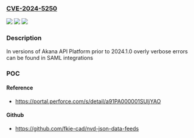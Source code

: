 ### [CVE-2024-5250](https://cve.mitre.org/cgi-bin/cvename.cgi?name=CVE-2024-5250)
![](https://img.shields.io/static/v1?label=Product&message=Akana%20API%20Platform&color=blue)
![](https://img.shields.io/static/v1?label=Version&message=0.0.0%3C%202024.1.0%20&color=brighgreen)
![](https://img.shields.io/static/v1?label=Vulnerability&message=CWE-209%20Generation%20of%20Error%20Message%20Containing%20Sensitive%20Information&color=brighgreen)

### Description

In versions of Akana API Platform prior to 2024.1.0 overly verbose errors can be found in SAML integrations

### POC

#### Reference
- https://portal.perforce.com/s/detail/a91PA000001SUIjYAO

#### Github
- https://github.com/fkie-cad/nvd-json-data-feeds

